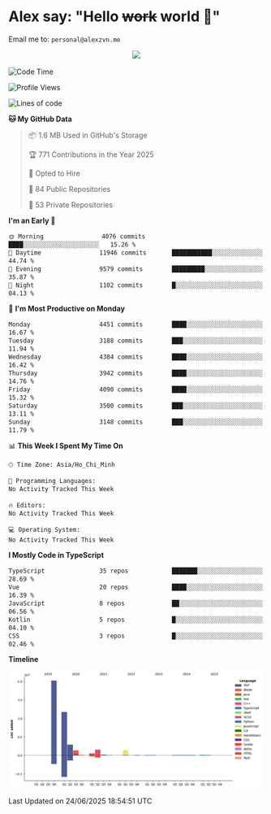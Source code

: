 # Alex say: "Hello ~~work~~ world 🐾"
Email me to: `personal@alexzvn.me`


<p align=center>
  <a href="https://skillicons.dev">
    <img src="https://skillicons.dev/icons?i=ts,js,php,nodejs,bun,vue,nuxt,react,svelte,tauri,laravel,rust,mongodb,docker,electron,redis,rabbitmq,tailwind,git,cloudflare,elysia,mysql,nginx,rollupjs,sentry,ubuntu,yarn,html,css,vite" />
  </a>
</p>

<!--START_SECTION:waka-->
![Code Time](http://img.shields.io/badge/Code%20Time-1%2C066%20hrs%2055%20mins-blue)

![Profile Views](http://img.shields.io/badge/Profile%20Views-0-blue)

![Lines of code](https://img.shields.io/badge/From%20Hello%20World%20I%27ve%20Written-40.8%20million%20lines%20of%20code-blue)

**🐱 My GitHub Data** 

> 📦 1.6 MB Used in GitHub's Storage 
 > 
> 🏆 771 Contributions in the Year 2025
 > 
> 💼 Opted to Hire
 > 
> 📜 84 Public Repositories 
 > 
> 🔑 53 Private Repositories 
 > 
**I'm an Early 🐤** 

```text
🌞 Morning                4076 commits        ████░░░░░░░░░░░░░░░░░░░░░   15.26 % 
🌆 Daytime                11946 commits       ███████████░░░░░░░░░░░░░░   44.74 % 
🌃 Evening                9579 commits        █████████░░░░░░░░░░░░░░░░   35.87 % 
🌙 Night                  1102 commits        █░░░░░░░░░░░░░░░░░░░░░░░░   04.13 % 
```
📅 **I'm Most Productive on Monday** 

```text
Monday                   4451 commits        ████░░░░░░░░░░░░░░░░░░░░░   16.67 % 
Tuesday                  3188 commits        ███░░░░░░░░░░░░░░░░░░░░░░   11.94 % 
Wednesday                4384 commits        ████░░░░░░░░░░░░░░░░░░░░░   16.42 % 
Thursday                 3942 commits        ████░░░░░░░░░░░░░░░░░░░░░   14.76 % 
Friday                   4090 commits        ████░░░░░░░░░░░░░░░░░░░░░   15.32 % 
Saturday                 3500 commits        ███░░░░░░░░░░░░░░░░░░░░░░   13.11 % 
Sunday                   3148 commits        ███░░░░░░░░░░░░░░░░░░░░░░   11.79 % 
```


📊 **This Week I Spent My Time On** 

```text
🕑︎ Time Zone: Asia/Ho_Chi_Minh

💬 Programming Languages: 
No Activity Tracked This Week

🔥 Editors: 
No Activity Tracked This Week

💻 Operating System: 
No Activity Tracked This Week
```

**I Mostly Code in TypeScript** 

```text
TypeScript               35 repos            ███████░░░░░░░░░░░░░░░░░░   28.69 % 
Vue                      20 repos            ████░░░░░░░░░░░░░░░░░░░░░   16.39 % 
JavaScript               8 repos             ██░░░░░░░░░░░░░░░░░░░░░░░   06.56 % 
Kotlin                   5 repos             █░░░░░░░░░░░░░░░░░░░░░░░░   04.10 % 
CSS                      3 repos             █░░░░░░░░░░░░░░░░░░░░░░░░   02.46 % 
```



**Timeline**

![Lines of Code chart](https://raw.githubusercontent.com/alexzvn/alexzvn/main/assets/bar_graph.png)


 Last Updated on 24/06/2025 18:54:51 UTC
<!--END_SECTION:waka-->
